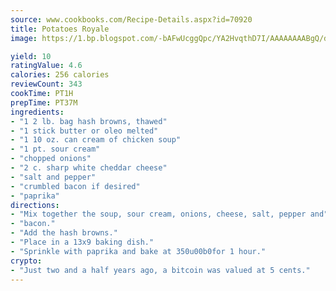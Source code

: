 ```yaml
---
source: www.cookbooks.com/Recipe-Details.aspx?id=70920
title: Potatoes Royale
image: https://1.bp.blogspot.com/-bAFwUcggQpc/YA2HvqthD7I/AAAAAAAABgQ/dGGityjUeSk5WIgvhJroHVt7XYoXF2qygCLcBGAsYHQ/s320/10.png

yield: 10
ratingValue: 4.6
calories: 256 calories
reviewCount: 343
cookTime: PT1H
prepTime: PT37M
ingredients:
- "1 2 lb. bag hash browns, thawed"
- "1 stick butter or oleo melted"
- "1 10 oz. can cream of chicken soup"
- "1 pt. sour cream"
- "chopped onions"
- "2 c. sharp white cheddar cheese"
- "salt and pepper"
- "crumbled bacon if desired"
- "paprika"
directions:
- "Mix together the soup, sour cream, onions, cheese, salt, pepper and"
- "bacon."
- "Add the hash browns."
- "Place in a 13x9 baking dish."
- "Sprinkle with paprika and bake at 350u00b0for 1 hour."
crypto:
- "Just two and a half years ago, a bitcoin was valued at 5 cents."
---
```

